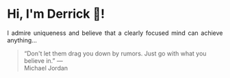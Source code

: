 # Hi, I'm Derrick 👋!
<p align="justify">I admire uniqueness and believe that a clearly focused mind can achieve anything...</p> 
<!-- #quote-start -->
<blockquote>&ldquo;Don't let them drag you down by rumors. Just go with what you believe in.&rdquo; &mdash; <footer>Michael Jordan</footer></blockquote>
<!-- #quote-end -->
